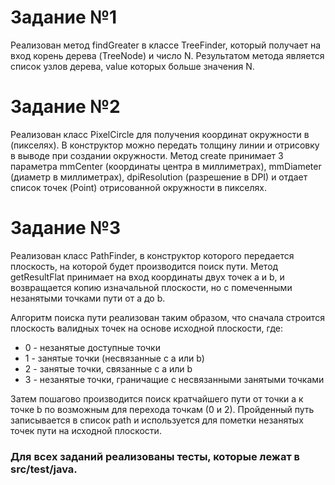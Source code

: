 # Задание №1
Реализован метод findGreater в классе TreeFinder, который получает на вход корень дерева (TreeNode) и число N.
Результатом метода является список узлов дерева, value которых больше значения N.

# Задание №2
Реализован класс PixelCircle для получения координат окружности в (пикселях).
В конструктор можно передать толщину линии и отрисовку в выводе при создании окружности.
Метод create принимает 3 параметра mmCenter (координаты центра в миллиметрах), mmDiameter (диаметр в миллиметрах), dpiResolution (разрешение в DPI) и отдает список точек (Point) отрисованной окружности в пикселях.

# Задание №3
Реализован класс PathFinder, в конструктор которого передается плоскость, на которой будет производится поиск пути.
Метод getResultFlat принимает на вход координаты двух точек a и b, и возвращается копию изначальной плоскости, но с помеченными незанятыми точками пути от a до b.

Алгоритм поиска пути реализован таким образом, что сначала строится плоскость валидных точек на основе исходной плоскости, где:
* 0 - незанятые доступные точки
* 1 - занятые точки (несвязанные с а или b)
* 2 - занятые точки, связанные с a или b
* 3 - незанятые точки, граничащие с несвязанными занятыми точками

Затем пошагово производится поиск кратчайшего пути от точки a к точке b по возможным для перехода точкам (0 и 2).
Пройденный путь записывается в список path и используется для пометки незанятых точек пути на исходной плоскости.

### Для всех заданий реализованы тесты, которые лежат в src/test/java.